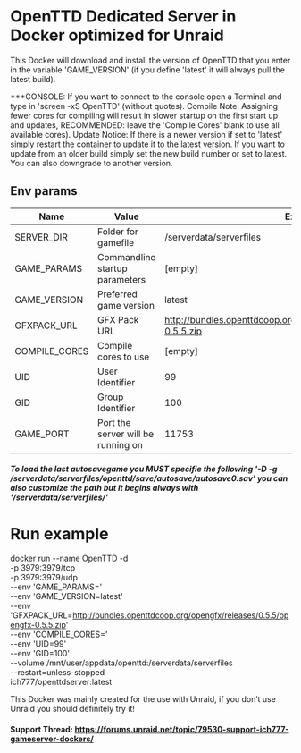 # OpenTTD Dedicated Server in Docker optimized for Unraid

This Docker will download and install the version of OpenTTD that you enter in the variable 'GAME_VERSION' (if you define 'latest' it will always pull the latest build).

***CONSOLE: If you want to connect to the console open a Terminal and type in 'screen -xS OpenTTD' (without quotes).
Compile Note: Assigning fewer cores for compiling will result in slower startup on the first start up and updates, RECOMMENDED: leave the 'Compile Cores' blank to use all available cores).
Update Notice: If there is a newer version if set to 'latest' simply restart the container to update it to the latest version. If you want to update from an older build simply set the new build number or set to latest. You can also downgrade to another version.

## Env params

| Name | Value | Example |
| --- | --- | --- |
| SERVER_DIR | Folder for gamefile | /serverdata/serverfiles |
| GAME_PARAMS | Commandline startup parameters | [empty] |
| GAME_VERSION | Preferred game version | latest |
| GFXPACK_URL | GFX Pack URL | http://bundles.openttdcoop.org/opengfx/releases/0.5.5/opengfx-0.5.5.zip |
| COMPILE_CORES | Compile cores to use | [empty] |
| UID | User Identifier | 99 |
| GID | Group Identifier | 100 |
| GAME_PORT | Port the server will be running on | 11753 |

##### To load the last autosavegame you MUST specifie the following '-D -g /serverdata/serverfiles/openttd/save/autosave/autosave0.sav' you can also customize the path but it begins always with '/serverdata/serverfiles/'

# Run example

docker run --name OpenTTD -d \
    -p 3979:3979/tcp \
    -p 3979:3979/udp \
    --env 'GAME_PARAMS=' \
    --env 'GAME_VERSION=latest' \
    --env 'GFXPACK_URL=http://bundles.openttdcoop.org/opengfx/releases/0.5.5/opengfx-0.5.5.zip' \
    --env 'COMPILE_CORES=' \
    --env 'UID=99' \
    --env 'GID=100' \
    --volume /mnt/user/appdata/openttd:/serverdata/serverfiles \
    --restart=unless-stopped \
    ich777/openttdserver:latest

This Docker was mainly created for the use with Unraid, if you don’t use Unraid you should definitely try it!

#### Support Thread: https://forums.unraid.net/topic/79530-support-ich777-gameserver-dockers/